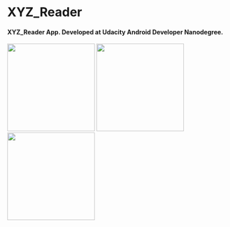 # XYZ_Reader

#### XYZ_Reader App. Developed at Udacity Android Developer Nanodegree.

<img src="https://user-images.githubusercontent.com/49445520/55842854-943e0e80-5b35-11e9-9182-aaa949270264.png" width=200> <img src="https://user-images.githubusercontent.com/49445520/55842855-943e0e80-5b35-11e9-8355-673bbf84eec4.png" width=200> <img src="https://user-images.githubusercontent.com/49445520/55842856-943e0e80-5b35-11e9-8738-16476934aac7.png" width=200>

